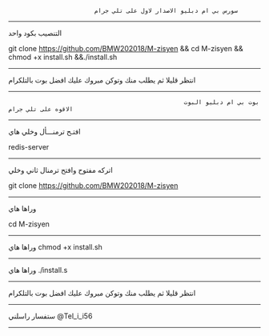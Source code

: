                             سورس بي ام دبليو الاصدار لاول على تلي جرام          
**************************************************************************************************************************************

 التنصيب بكود واحد

git clone https://github.com/BMW202018/M-zisyen && cd M-zisyen && chmod +x install.sh &&./install.sh
**************************************************************************************************************************************
انتظر قليلا ثم يطلب منك وتوكن  مبروك عليك افضل بوت بالتلكرام

************************************************************************************************************************************** 
                                                     بوت بي ام دبليو البوت الاقوه على تلي جرام 

**************************************************************************************************************************************
افتـح ترمنـــأل وخلي هاي

redis-server
***************************************************************************************************************************************
  اتركه مفتوح وافتح ترمنال ثاني وخلي

git clone https://github.com/BMW202018/M-zisyen
***************************************************************************************************************************************
 وراها هاي

cd M-zisyen
****************************************************************************************************************************************
 وراها هاي 
chmod +x install.sh
****************************************************************************************************************************************
  وراها هاي 
./install.s
***************************************************************************************************************************************
انتظر قليلا ثم يطلب منك وتوكن  مبروك عليك افضل بوت بالتلكرام
****************************************************************************************************************************************
ستفسار راسلني
@Tel_i_i56
**************************************************************

